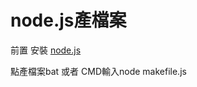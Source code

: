 node.js產檔案
=============
前置
安裝  [node.js ](https://nodejs.org/en/)</br>

點產檔案bat 或者 CMD輸入node makefile.js

